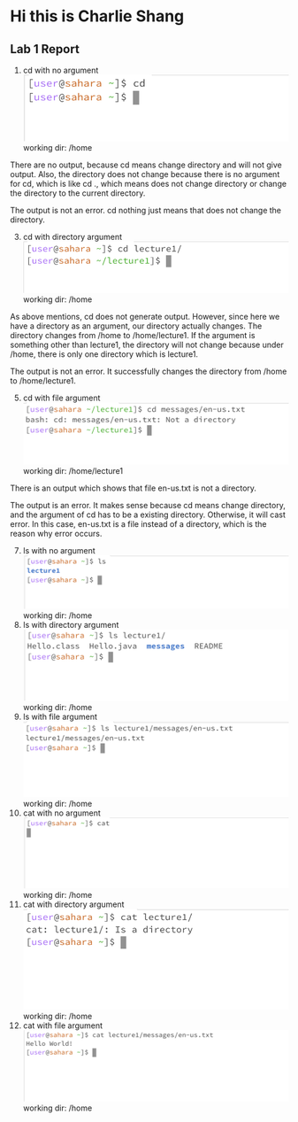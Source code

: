 # Hi this is Charlie Shang
## Lab 1 Report
1. cd with no argument
![Image](cd_no_arg.png)
working dir: /home

There are no output, because cd means change directory and will not give output. Also, the directory does not change because there is no argument for cd, which is like cd ., which means does not change directory or change the directory to the current directory.

The output is not an error. cd nothing just means that does not change the directory.

3. cd with directory argument
![Image](cd_arg_dir.png)
working dir: /home

As above mentions, cd does not generate output. However, since here we have a directory as an argument, our directory actually changes. The directory changes from /home to /home/lecture1. If the argument is something other than lecture1, the directory will not change because under /home, there is only one directory which is lecture1.

The output is not an error. It successfully changes the directory from /home to /home/lecture1.

5. cd with file argument
![Image](cd_arg_file.png)
working dir: /home/lecture1

There is an output which shows that file en-us.txt is not a directory.

The output is an error. It makes sense because cd means change directory, and the argument of cd has to be a existing directory. Otherwise, it will cast error. In this case, en-us.txt is a file instead of a directory, which is the reason why error occurs.

7. ls with no argument
![Image](ls_no_arg.png)
working dir: /home
8. ls with directory argument
![Image](ls_arg_dir.png)
working dir: /home
9. ls with file argument
![Image](ls_arg_file.png)
working dir: /home
10. cat with no argument
![Image](cat_no_arg.png)
working dir: /home
11. cat with directory argument
![Image](cat_arg_dir.png)
working dir: /home
12. cat with file argument
![Image](cat_arg_file.png)
working dir: /home
